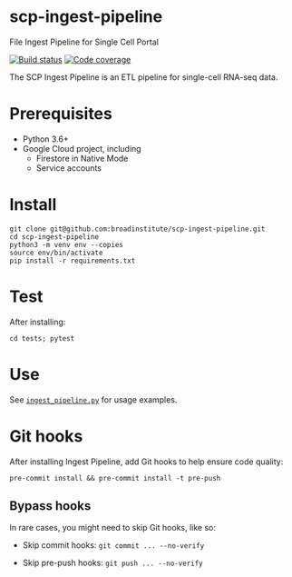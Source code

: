 # scp-ingest-pipeline
File Ingest Pipeline for Single Cell Portal

[![Build status](https://img.shields.io/circleci/build/github/broadinstitute/scp-ingest-pipeline.svg)](https://circleci.com/gh/broadinstitute/scp-ingest-pipeline)
[![Code coverage](https://codecov.io/gh/broadinstitute/scp-ingest-pipeline/branch/master/graph/badge.svg)](https://codecov.io/gh/broadinstitute/scp-ingest-pipeline)

The SCP Ingest Pipeline is an ETL pipeline for single-cell RNA-seq data.  

# Prerequisites
* Python 3.6+
* Google Cloud project, including
  * Firestore in Native Mode
  * Service accounts

# Install
```
git clone git@github.com:broadinstitute/scp-ingest-pipeline.git
cd scp-ingest-pipeline
python3 -m venv env --copies
source env/bin/activate
pip install -r requirements.txt
```

# Test
After installing:
```
cd tests; pytest
```

# Use
See [`ingest_pipeline.py`](https://github.com/broadinstitute/scp-ingest-pipeline/blob/ew-tests-hook/ingest/ingest_pipeline.py) for usage examples.

# Git hooks
After installing Ingest Pipeline, add Git hooks to help ensure code quality:
```
pre-commit install && pre-commit install -t pre-push
```

## Bypass hooks
In rare cases, you might need to skip Git hooks, like so:

* Skip commit hooks: `git commit ... --no-verify`

* Skip pre-push hooks: `git push ... --no-verify`
